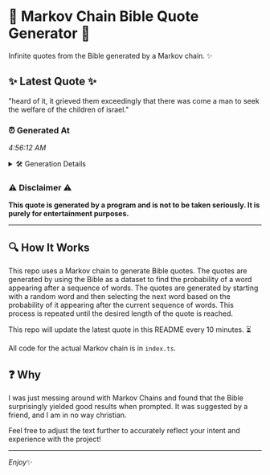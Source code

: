 # 📖 Markov Chain Bible Quote Generator 📖

Infinite quotes from the Bible generated by a Markov chain. ✨

## ✨ Latest Quote ✨
"heard of it, it grieved them exceedingly that there was come a man to seek the welfare of the children of israel."

### ⏰ Generated At
*4:56:12 AM*

<details>
    <summary>🛠️ Generation Details</summary>
    <p>
        <strong>🌱 Seed:</strong> heard<br>
        <strong>🔄 Iterations:</strong> 21<br>
        <strong>📜 Context History:</strong><br>[ heard ]: of<br>[ heard, of ]: it,<br>[ heard, of, it, ]: it<br>[ heard, of, it,, it ]: grieved<br>[ heard, of, it,, it, grieved ]: them<br>[ heard, of, it,, it, grieved, them ]: exceedingly<br>[ of, it,, it, grieved, them, exceedingly ]: that<br>[ it,, it, grieved, them, exceedingly, that ]: there<br>[ it, grieved, them, exceedingly, that, there ]: was<br>[ grieved, them, exceedingly, that, there, was ]: come<br>[ them, exceedingly, that, there, was, come ]: a<br>[ exceedingly, that, there, was, come, a ]: man<br>[ that, there, was, come, a, man ]: to<br>[ there, was, come, a, man, to ]: seek<br>[ was, come, a, man, to, seek ]: the<br>[ come, a, man, to, seek, the ]: welfare<br>[ a, man, to, seek, the, welfare ]: of<br>[ man, to, seek, the, welfare, of ]: the<br>[ to, seek, the, welfare, of, the ]: children<br>[ seek, the, welfare, of, the, children ]: of<br>[ the, welfare, of, the, children, of ]: israel.<br>
    </p>
</details>

### ⚠️ Disclaimer ⚠️
**This quote is generated by a program and is not to be taken seriously. It is purely for entertainment purposes.**

---

## 🔍 How It Works

This repo uses a Markov chain to generate Bible quotes. The quotes are generated by using the Bible as a dataset to find the probability of a word appearing after a sequence of words. The quotes are generated by starting with a random word and then selecting the next word based on the probability of it appearing after the current sequence of words. This process is repeated until the desired length of the quote is reached.

This repo will update the latest quote in this README every 10 minutes. ⏳

All code for the actual Markov chain is in `index.ts`.

## ❓ Why

I was just messing around with Markov Chains and found that the Bible surprisingly yielded good results when prompted. 
It was suggested by a friend, and I am in no way christian.

Feel free to adjust the text further to accurately reflect your intent and experience with the project!

---

*Enjoy*✨
